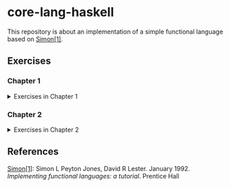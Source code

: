 # core-lang-haskell

This repository is about an implementation of a simple functional language based on <span id="text-1">[Simon\[1\]](#reference-1)</span>.

## Exercises

### Chapter 1

<details>
<summary>Exercises in Chapter 1</summary>
<p>

| Name          | Files                                                       |
|---------------|-------------------------------------------------------------|
| Exercise 1.1  | /exercises/exercise1-01.xls, /src/Language/PrettyPrinter.hs |
| Exercise 1.2  | /src/Data/ISeq.hs                                           |
| Exercise 1.3  | /src/Language/PrettyPrinter.hs                              |
| Exercise 1.4  | /exercises/exercise1-04.xls, /src/Language/PrettyPrinter.hs |
| Exercise 1.5  | /src/Data/ISeq.hs                                           |
| Exercise 1.6  | /src/Data/ISeq.hs                                           |
| Exercise 1.7  | /src/Data/ISeq.hs                                           |
| Exercise 1.8  | /src/Language/PrettyPrinter.hs                              |
| Exercise 1.9  | /src/Language/Parser.hs                                     |
| Exercise 1.10 | /src/Language/Parser.hs                                     |
| Exercise 1.11 | /src/Lanugage/Parser.hs                                     |
| Exercise 1.12 | /src/Lanugage/Parser.hs                                     |
| Exercise 1.13 | /src/Lanugage/Parser.hs                                     |
| Exercise 1.14 | /src/Lanugage/Parser.hs                                     |
| Exercise 1.15 | /src/Lanugage/Parser.hs                                     |
| Exercise 1.16 | /src/Lanugage/Parser.hs                                     |
| Exercise 1.17 | /src/Lanugage/Parser.hs                                     |
| Exercise 1.18 | /src/Lanugage/Parser.hs                                     |
| Exercise 1.19 | /src/Lanugage/Parser.hs                                     |
| Exercise 1.20 | /src/Lanugage/Parser.hs                                     |
| Exercise 1.21 | /src/Lanugage/Parser.hs                                     |
| Exercise 1.22 | /exercises/exercise1-22.md                                  |
| Exercise 1.23 | /src/Lanugage/Parser.hs                                     |
| Exercise 1.24 | /src/Lanugage/Parser.hs                                     |

</p>
</details>

### Chapter 2

<details>
<summary>Exercises in Chapter 2</summary>
<p>

| Name          | Files                                                       |
|---------------|-------------------------------------------------------------|
| Exercise 2.1  | /exercises/exercise2-01.md                                  |
| Exercise 2.2  | /exercises/exercise2-02.md                                  |
| Exercise 2.3  | _skipped_                                                   |
| Exercise 2.4  | /src/Language/TiMachine.hs                                  |
| Exercise 2.5  | /src/Language/TiMachine.hs                                  |
| Exercise 2.6  | /src/Language/TiMachine.hs                                  |
| Exercise 2.7  | /src/Language/TiMachine.hs                                  |
| Exercise 2.8  | /exercises/exercise2-08.md                                  |
| Exercise 2.9  | /exercises/exercise2-09.md                                  |
| Exercise 2.10 | /src/Language/TiMachine.hs                                  |
| Exercise 2.11 | /src/Language/TiMachine.hs                                  |
| Exercise 2.12 | /exercises/exercise2-12.md                                  |
| Exercise 2.13 | /src/Language/TiMachine.hs, /exercises/exercise2-13.md      |
| Exercise 2.14 | /src/Language/TiMachine.hs                                  |
| Exercise 2.15 | /exercises/exercise2-15.md                                  |
| Exercise 2.16 | /src/Language/TiMachine.hs                                  |
| Exercise 2.17 | /src/Language/TiMachine.hs                                  |
| Exercise 2.18 | /src/Language/TiMachine.hs, /exercises/exercise2-18.md      |
| Exercise 2.19 | /exercises/exercise2-19.md                                  |
| Exercise 2.20 | /src/Language/TiMachine.hs, /exercises/exercise2-20.core    |
| Exercise 2.21 | /src/Language/TiMachine.hs                                  |
| Exercise 2.22 | /src/Language/TiMachine.hs, /exercises/exercise2-22.md      |
| Exercise 2.23 | /exercises/exercise2-23.core                                |
| Exercise 2.24 | /src/Language/TiMachine.hs, /exercises/exercise2-24.md      |
| Exercise 2.25 | /exercises/exercise2-25.md                                  |
| Exercise 2.26 | /src/Language/TiMachine.hs                                  |
| Exercise 2.27 | /src/Language/TiMachineAlter.hs                             |
| Exercise 2.28 | /src/Language/TiMachineAlter.hs                             |
| Exercise 2.29 | /src/Language/TiMachineAlter.hs, /exercises/exercise2-29.md |
| Exercise 2.30 | /src/Language/TiMachineGC.hs                                |
| Exercise 2.31 | /src/Language/TiMachineGC.hs                                |
| Exercise 2.32 | /src/Language/TiMachineGC.hs                                |
| Exercise 2.33 | /src/Language/TiMachineGC.hs                                |
| Exercise 2.34 | /exercises/exercise2-34.md                                  |
| Exercise 2.35 | /src/Language/TiMachineGC.hs                                |
| Exercise 2.36 | /src/Language/TiMachineGC.hs                                |

</p>
</details>

## References

<span id="reference-1">[Simon\[1\]](#text-1): Simon L Peyton Jones, David R Lester. January 1992. _Implementing functional languages: a tutorial_. Prentice Hall</span>
